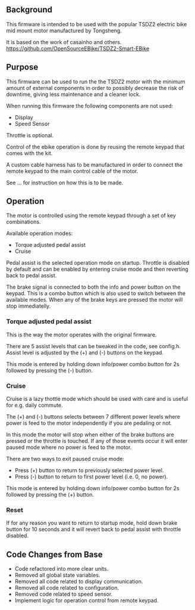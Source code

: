 
## Background
This firmware is intended to be used with the popular TSDZ2 electric bike mid mount motor manufactured by Tongsheng.

It is based on the work of casainho and others.\
https://github.com/OpenSourceEBike/TSDZ2-Smart-EBike

## Purpose
This firmware can be used to run the the TSDZ2 motor with the minimum amount
of external components in order to possibly decrease the risk of downtime,
giving less maintenance and a cleaner lock.

When running this firmware the following components are not used:
* Display
* Speed Sensor

Throttle is optional.

Control of the ebike operation is done by reusing the remote
keypad that comes with the kit.

A custom cable harness has to be manufactured in order to connect
the remote keypad to the main control cable of the motor.

See ... for instruction on how this is to be made.


## Operation
The motor is controlled using the remote keypad through a set of key combinations.

Available operation modes:
* Torque adjusted pedal assist
* Cruise

Pedal assist is the selected operation mode on startup.
Throttle is disabled by default and can be enabled by entering
cruise mode and then reverting back to pedal assist.

The brake signal is connected to both the info and power button on the keypad.
This is a combo button which is also used to switch between the available modes.
When any of the brake keys are pressed the motor will stop immediatelly.

### Torque adjusted pedal assist
This is the way the motor operates with the original firmware.

There are 5 assist levels that can be tweaked in the code, see config.h.
Assist level is adjusted by the (+) and (-) buttons on the keypad.

This mode is entered by holding down info/power combo button for 2s
followed by pressing the (-) button.

### Cruise
Cruise is a lazy thottle mode which should be used with care
and is useful for e.g. daily commute.

The (+) and (-) buttons selects between 7 different power levels
where power is feed to the motor independently if you are pedaling or not.

In this mode the motor will stop when either of the brake buttons are
pressed or the throttle is touched. If any of those events occur it will
enter paused mode where no power is feed to the motor.

There are two ways to exit paused cruise mode:
* Press (+) button to return to previously selected power level.
* Press (-) button to return to first power level (i.e. 0, no power).

This mode is entered by holding down info/power combo button for 2s
followed by pressing the (+) button.

### Reset
If for any reason you want to return to startup mode, hold down
brake button for 10 seconds and it will revert back to pedal assist
with throttle disabled.

## Code Changes from Base
* Code refactored into more clear units.
* Removed all global state variables.
* Removed all code related to display communication.
* Removed all code related to configuration.
* Removed code related to speed sensor.
* Implement logic for operation control from remote keypad.
